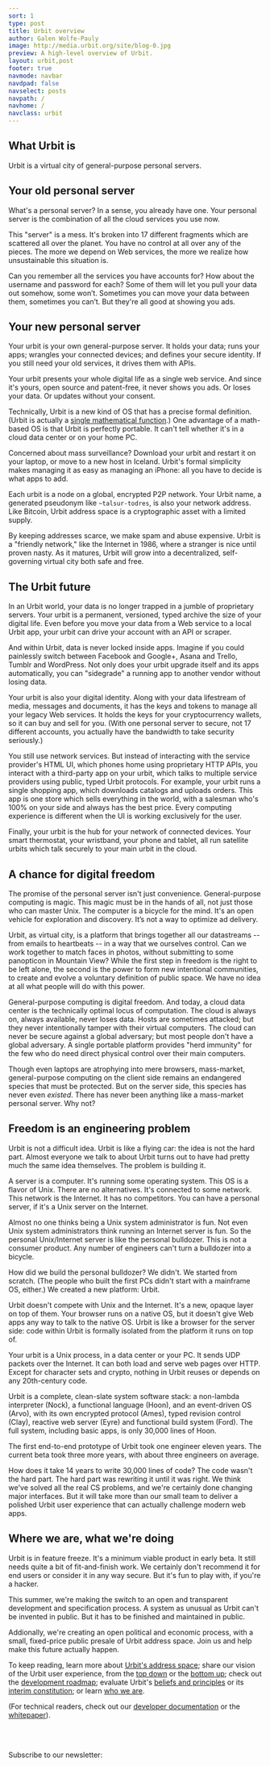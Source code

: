 ```yaml
---
sort: 1
type: post
title: Urbit overview
author: Galen Wolfe-Pauly
image: http://media.urbit.org/site/blog-0.jpg
preview: A high-level overview of Urbit.
layout: urbit,post
footer: true
navmode: navbar
navdpad: false
navselect: posts
navpath: /
navhome: /
navclass: urbit
---
```


## What Urbit is

Urbit is a virtual city of general-purpose personal servers.

## Your old personal server

What's a personal server?  In a sense, you already have one.  Your
personal server is the combination of all the cloud services you use
now.

This "server" is a mess.  It's broken into 17 different fragments
which are scattered all over the planet.  You have no control at all
over any of the pieces.  The more we depend on Web services, the more
we realize how unsustainable this situation is.

Can you remember all the services you have accounts for?  How about
the username and password for each?  Some of them will let you pull
your data out somehow, some won’t.  Sometimes you can move your data
between them, sometimes you can’t.  But they're all good at
showing you ads.

## Your new personal server

Your urbit is your own general-purpose server.  It holds your
data; runs your apps; wrangles your connected devices; and
defines your secure identity.  If you still need your old
services, it drives them with APIs.

Your urbit presents your whole digital life as a single web
service.  And since it's yours, open source and patent-free, it
never shows you ads.  Or loses your data.  Or updates without
your consent.

Technically, Urbit is a new kind of OS that has a precise formal
definition.  (Urbit is actually a [single mathematical function](http://media.urbit.org/whitepaper.pdf).)  One advantage of a math-based OS is that Urbit is perfectly
portable.  It can't tell whether it's in a cloud data center or on
your home PC.

Concerned about mass surveillance?  Download your urbit and restart it
on your laptop, or move to a new host in Iceland.  Urbit's formal
simplicity makes managing it as easy as managing an iPhone: all you
have to decide is what apps to add.

Each urbit is a node on a global, encrypted P2P network.  Your Urbit
name, a generated pseudonym like `~talsur-todres`, is also your
network address.  Like Bitcoin, Urbit address space is a cryptographic
asset with a limited supply.

By keeping addresses scarce, we make spam and abuse expensive.  Urbit
is a "friendly network," like the Internet in 1986, where a stranger
is nice until proven nasty.  As it matures, Urbit will grow into a
decentralized, self-governing virtual city both safe and free.

## The Urbit future

In an Urbit world, your data is no longer trapped in a jumble of
proprietary servers.  Your urbit is a permanent, versioned, typed
archive the size of your digital life.  Even before you move your data
from a Web service to a local Urbit app, your urbit can drive your
account with an API or scraper.

And within Urbit, data is never locked inside apps.  Imagine if you
could painlessly switch between Facebook and Google+, Asana and
Trello, Tumblr and WordPress.  Not only does your urbit upgrade itself
and its apps automatically, you can "sidegrade" a running app to
another vendor without losing data.

Your urbit is also your digital identity.  Along with your data
lifestream of media, messages and documents, it has the keys and
tokens to manage all your legacy Web services.  It holds the keys
for your cryptocurrency wallets, so it can buy and sell for you.
(With one personal server to secure, not 17 different accounts,
you actually have the bandwidth to take security seriously.)

You still use network services.  But instead of interacting with
the service provider's HTML UI, which phones home using
proprietary HTTP APIs, you interact with a third-party app on
your urbit, which talks to multiple service providers using
public, typed Urbit protocols.  For example, your urbit runs a
single shopping app, which downloads catalogs and uploads orders.
This app is one store which sells everything in the world, with a
salesman who's 100% on your side and always has the best price.
Every computing experience is different when the UI is working
exclusively for the user.

Finally, your urbit is the hub for your network of connected
devices.  Your smart thermostat, your wristband, your phone and
tablet, all run satellite urbits which talk securely to your main
urbit in the cloud.

## A chance for digital freedom

The promise of the personal server isn't just convenience.
General-purpose computing is magic.  This magic must be in the
hands of all, not just those who can master Unix.   The computer
is a bicycle for the mind.  It's an open vehicle for exploration
and discovery.  It’s not a way to optimize ad delivery.

Urbit, as virtual city, is a platform that brings together all our
datastreams -- from emails to heartbeats -- in a way that we ourselves
control.  Can we work together to match faces in photos, without
submitting to some panopticon in Mountain View?  While the first step
in freedom is the right to be left alone, the second is the power to
form new intentional communities, to create and evolve a voluntary
definition of public space.  We have no idea at all what people will
do with this power.

General-purpose computing is digital freedom.  And today, a cloud data
center is the technically optimal locus of computation.  The cloud is
always on, always available, never loses data.  Hosts are sometimes
attacked; but they never intentionally tamper with their virtual
computers.  The cloud can never be secure against a global adversary;
but most people don't have a global adversary.  A single portable
platform provides "herd immunity" for the few who do need direct
physical control over their main computers.

Though even laptops are atrophying into mere browsers, mass-market,
general-purpose computing on the client side remains an endangered
species that must be protected.  But on the server side, this species
has never even *existed*.  There has never been anything like a
mass-market personal server.  Why not?

## Freedom is an engineering problem

Urbit is not a difficult idea.  Urbit is like a flying car: the idea
is not the hard part.  Almost everyone we talk to about Urbit turns
out to have had pretty much the same idea themselves.  The problem is
building it.

A server is a computer.  It's running some operating system.  This OS
is a flavor of Unix.  There are no alternatives.  It's connected to
some network.  This network is the Internet.  It has no competitors.
You can have a personal server, if it's a Unix server on the Internet.

Almost no one thinks being a Unix system administrator is fun.  Not
even Unix system administrators think running an Internet server is
fun.  So the personal Unix/Internet server is like the personal
bulldozer.  This is not a consumer product.  Any number of engineers
can't turn a bulldozer into a bicycle.

How did we build the personal bulldozer?  We didn't.  We started
from scratch.  (The people who built the first PCs didn't start
with a mainframe OS, either.)  We created a new platform: Urbit.

Urbit doesn't compete with Unix and the Internet.  It's a new,
opaque layer on top of them.  Your browser runs on a native OS,
but it doesn't give Web apps any way to talk to the native OS.
Urbit is like a browser for the server side: code within Urbit is
formally isolated from the platform it runs on top of.

Your urbit is a Unix process, in a data center or your PC.  It sends
UDP packets over the Internet.  It can both load and serve web pages
over HTTP.  Except for character sets and crypto, nothing in Urbit
reuses or depends on any 20th-century code.

Urbit is a complete, clean-slate system software stack: a
non-lambda interpreter (Nock), a functional language (Hoon), and
an event-driven OS (Arvo), with its own encrypted protocol
(Ames), typed revision control (Clay), reactive web server (Eyre)
and functional build system (Ford).  The full system, including
basic apps, is only 30,000 lines of Hoon.

The first end-to-end prototype of Urbit took one engineer eleven
years.  The current beta took three more years, with about three
engineers on average.

How does it take 14 years to write 30,000 lines of code?  The code
wasn't the hard part.  The hard part was rewriting it until it was
right.  We think we've solved all the real CS problems, and we're
certainly done changing major interfaces.  But it will take more than
our small team to deliver a polished Urbit user experience that can
actually challenge modern web apps.

## Where we are, what we're doing

Urbit is in feature freeze.  It's a minimum viable product in
early beta.  It still needs quite a bit of fit-and-finish work.
We certainly don't recommend it for end users or consider it in
any way secure.  But it's fun to play with, if you're a hacker.

This summer, we're making the switch to an open and transparent
development and specification process.  A system as unusual as
Urbit can't be invented in public.  But it has to be finished and
maintained in public.

Addionally, we're creating an open political and economic process,
with a small, fixed-price public presale of Urbit address space.  Join
us and help make this future actually happen.

To keep reading, learn more about [Urbit's address
space](../address-space); share our vision of the Urbit user
experience, from the [top down](../vision) or the [bottom
up](../magic); check out the [development roadmap](../roadmap);
evaluate Urbit's [beliefs and principles](../principles) or its
[interim constitution](../constitution); or learn [who we
are](../company).

(For technical readers, check out our [developer documentation](/docs) or
the [whitepaper](http://media.urbit.org/whitepaper.pdf)).

<br /><br />

<div>
  Subscribe to our newsletter: <email dataPath="/submit" submit="Get updates" />
</div>
